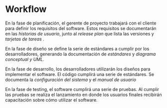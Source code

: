 # Workflow
En la fase de planificación, el gerente de proyecto trabajará con el cliente para definir los requisitos del software. Estos requisitos se documentarán en las *historias de usuario*, junto al *release plan* que lista las versiones y *tarjetas de tareas* .

En la fase de diseño se define la serie de estándares a cumplir por los desarrolladores, generando la documentación de *estándares* y *diagrama conceptual y UML*.

En la fase de desarrollo, los desarrolladores utilizarán los diseños para implementar el software. El código cumplirá una serie de estándares. Se documenta la *configuración del sistema* y el *manual de usuario*

En la fase de testing, el software cumplirá una serie de pruebas. Al cumplir las pruebas se realiza el lanzamiento en donde los usuarios finales recibirán capacitación sobre cómo utilizar el software.